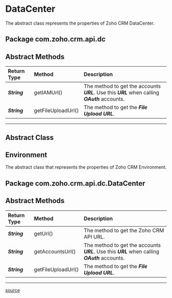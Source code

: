 # DataCenter

The abstract class represents the properties of Zoho CRM DataCenter.

## Package com.zoho.crm.api.dc

## Abstract Methods

| Return Type      | Method             | Description                               |
| :--------------- | :----------------- | :---------------------------------------- |
| ***String***     | getIAMUrl()        | The method to get the accounts ***URL***. Use this ***URL*** when calling ***OAuth*** accounts. |
| ***String***     | getFileUploadUrl() | The method to get the ***File Upload URL***. |
----

## Abstract Class

## Environment

The abstract class that represents the properties of Zoho CRM Environment.

## Package com.zoho.crm.api.dc.DataCenter

## Abstract Methods

| Return Type      | Method             | Description                               |
| :--------------- | :----------------- | :---------------------------------------- |
| ***String***     | getUrl()           | The method to get the Zoho CRM API URL.      |
| ***String***     | getAccountsUrl()   | The method to get the accounts ***URL***. Use this ***URL*** when calling ***OAuth*** accounts. |
| ***String***     | getFileUploadUrl() | The method to get the ***File Upload URL***. |
----

[source](../../src/com/zoho/crm/api/dc/DataCenter.java)
